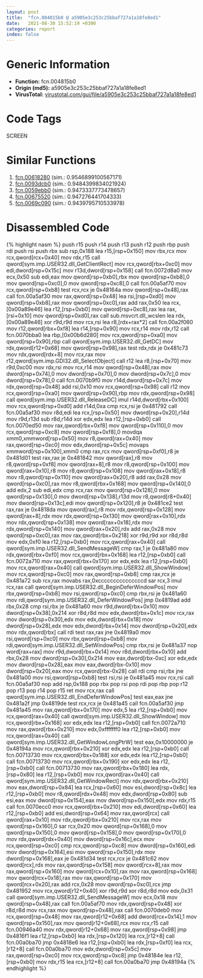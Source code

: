 ```yaml
---
layout: post
title:  "fcn.004815b0 @ a5905e3c253c25bbaf727a1a18fe8ed1"
date:   2021-08-30 15:52:19 +0300
categories: report
index: false
---
```


# Generic Information
- **Function:** fcn.004815b0
- **Origin (md5):** a5905e3c253c25bbaf727a1a18fe8ed1
- **VirusTotal:** [virustotal.com/gui/file/a5905e3c253c25bbaf727a1a18fe8ed1][virustotal_ref]

# Code Tags
<span class="tag" id="SCREEN">SCREEN</span>


# Similar Functions

1. [fcn.00618280][similar_1_ref] (sim.: 0.9546899100567171)
2. [fcn.0093dcb0][similar_2_ref] (sim.: 0.9484399834021924)
3. [fcn.0059ebb0][similar_3_ref] (sim.: 0.9473337773478657)
4. [fcn.00675520][similar_4_ref] (sim.: 0.947276441704333)
5. [fcn.0069c090][similar_5_ref] (sim.: 0.9439795710533978)


# Disassembled Code

{% highlight nasm %}
push r15
push r14
push r13
push r12
push rbp
push rdi
push rsi
push rbx
sub rsp,0x188
lea r15,[rsp+0x150]
mov rbx,rcx
mov rcx,qword[rcx+0x40]
mov rdx,r15
call qword[sym.imp.USER32.dll_GetClientRect]
mov rcx,qword[rbx+0xc0]
mov edi,dword[rsp+0x15c]
mov r13d,dword[rsp+0x158]
call fcn.0072d8a0
mov ecx,0x50
sub edi,eax
mov qword[rsp+0xb0],rbx
mov qword[rsp+0xb8],0
mov qword[rsp+0xc0],0
mov qword[rsp+0xc8],0
call fcn.00a5af70
mov rcx,qword[rsp+0xb8]
test rcx,rcx
je 0x48164a
mov qword[rsp+0x48],rax
call fcn.00a5af30
mov rax,qword[rsp+0x48]
lea rsi,[rsp+0xd0]
mov qword[rsp+0xb8],rax
mov qword[rsp+0xc0],rax
add rax,0x50
lea rcx,[0x00a89e46]
lea r12,[rsp+0xb0]
mov qword[rsp+0xc8],rax
lea rax,[rsi+0x10]
mov qword[rsp+0xd0],rax
call sub.msvcrt.dll_wcslen
lea rdx,[0x00a89e46]
xor r9d,r9d
mov rcx,rsi
lea r8,[rdx+rax*2]
call fcn.00a2f060
mov r12,qword[rbx+0xf8]
lea r14,[rsp+0x90]
mov rcx,r14
mov rdx,r12
call fcn.0070bba0
lea rbp,[0x00b6d280]
mov rcx,qword[rsp+0xa0]
mov qword[rsp+0x90],rbp
call qword[sym.imp.USER32.dll_GetDC]
mov rdx,qword[r12+0x68]
mov qword[rsp+0x98],rax
test rdx,rdx
je 0x481c73
mov rdx,qword[rdx+8]
mov rcx,rax
mov r12,qword[sym.imp.GDI32.dll_SelectObject]
call r12
lea r8,[rsp+0x70]
mov r9d,0xc00
mov rdx,rsi
mov rcx,r14
mov qword[rsp+0x48],rax
mov dword[rsp+0x74],0
mov dword[rsp+0x70],0
mov dword[rsp+0x7c],0
mov dword[rsp+0x78],0
call fcn.0070b9f0
mov r14d,dword[rsp+0x7c]
mov rdx,qword[rsp+0x48]
add rsi,0x10
mov rcx,qword[rsp+0x98]
call r12
mov rcx,qword[rsp+0xa0]
mov qword[rsp+0x90],rbp
mov rdx,qword[rsp+0x98]
call qword[sym.imp.USER32.dll_ReleaseDC]
imul r14d,dword[rbx+0x100]
mov rcx,qword[rsp+0xd0]
add r14d,0xa
cmp rcx,rsi
je 0x481792
call fcn.00a5af30
mov r8d,edi
lea rcx,[rsp+0x50]
mov dword[rsp+0x20],r14d
mov r9d,r13d
sub r8d,r14d
xor edx,edx
lea r12,[rsp+0xb0]
call fcn.0070ed50
mov rax,qword[rbx+0xf8]
mov qword[rsp+0x110],0
mov rcx,qword[rsp+0xc8]
mov qword[rsp+0xf8],0
movdqa xmm0,xmmword[rsp+0x50]
mov r8,qword[rax+0x40]
mov rax,qword[rsp+0xc0]
mov edx,dword[rsp+0x5c]
movaps xmmword[rsp+0x100],xmm0
cmp rax,rcx
mov qword[rsp+0xf0],r8
je 0x481d01
test rax,rax
je 0x481842
mov qword[rax],r8
mov r8,qword[rsp+0xf8]
mov qword[rax+8],r8
mov r8,qword[rsp+0x100]
mov qword[rax+0x10],r8
mov r8,qword[rsp+0x108]
mov qword[rax+0x18],r8
mov r8,qword[rsp+0x110]
mov qword[rax+0x20],r8
add rax,0x28
mov qword[rsp+0xc0],rax
mov r8,qword[rbx+0x168]
mov qword[rsp+0x140],0
add edx,2
sub edi,edx
cmp rcx,rax
mov qword[rsp+0x128],0
mov qword[rsp+0x130],0
mov dword[rsp+0x138],r13d
mov r8,qword[r8+0x40]
mov dword[rsp+0x13c],edi
mov qword[rsp+0x120],r8
je 0x481ce2
test rax,rax
je 0x4818da
mov qword[rax],r8
mov rdx,qword[rsp+0x128]
mov qword[rax+8],rdx
mov rdx,qword[rsp+0x130]
mov qword[rax+0x10],rdx
mov rdx,qword[rsp+0x138]
mov qword[rax+0x18],rdx
mov rdx,qword[rsp+0x140]
mov qword[rax+0x20],rdx
add rax,0x28
mov qword[rsp+0xc0],rax
mov rax,qword[rbx+0x218]
xor r9d,r9d
xor r8d,r8d
mov edx,0xf0
lea r12,[rsp+0xb0]
mov rcx,qword[rax+0x40]
call qword[sym.imp.USER32.dll_SendMessageW]
cmp rax,1
je 0x481a80
mov rdx,qword[rbx+0xf0]
mov rcx,qword[rbx+0x168]
lea r12,[rsp+0xb0]
call fcn.0072a710
mov rax,qword[rbx+0x170]
xor edx,edx
lea r12,[rsp+0xb0]
mov rcx,qword[rax+0x40]
call qword[sym.imp.USER32.dll_ShowWindow]
mov rcx,qword[rsp+0xc0]
mov rax,qword[rsp+0xb8]
cmp rax,rcx
je 0x481a72
sub rcx,rax
movabs rax,0xcccccccccccccccd
sar rcx,3
imul rcx,rax
call qword[sym.imp.USER32.dll_BeginDeferWindowPos]
mov rbx,qword[rsp+0xb8]
mov rsi,qword[rsp+0xc0]
cmp rbx,rsi
je 0x481a60
mov rdi,qword[sym.imp.USER32.dll_DeferWindowPos]
jmp 0x4819ad
add rbx,0x28
cmp rsi,rbx
je 0x481a60
mov r9d,dword[rbx+0x10]
mov dword[rsp+0x38],0x214
xor r8d,r8d
mov edx,dword[rbx+0x1c]
mov rcx,rax
mov dword[rsp+0x30],edx
mov edx,dword[rbx+0x18]
mov dword[rsp+0x28],edx
mov edx,dword[rbx+0x14]
mov dword[rsp+0x20],edx
mov rdx,qword[rbx]
call rdi
test rax,rax
jne 0x4819a0
mov rsi,qword[rsp+0xc0]
mov rbx,qword[rsp+0xb8]
mov rdi,qword[sym.imp.USER32.dll_SetWindowPos]
cmp rbx,rsi
je 0x481a37
nop word[rax+rax]
mov r9d,dword[rbx+0x14]
mov r8d,dword[rbx+0x10]
add rbx,0x28
mov dword[rsp+0x30],0x214
mov eax,dword[rbx-0xc]
xor edx,edx
mov dword[rsp+0x28],eax
mov eax,dword[rbx-0x10]
mov dword[rsp+0x20],eax
mov rcx,qword[rbx-0x28]
call rdi
cmp rsi,rbx
jne 0x481a00
mov rsi,qword[rsp+0xb8]
test rsi,rsi
je 0x481a45
mov rcx,rsi
call fcn.00a5af30
nop
add rsp,0x188
pop rbx
pop rsi
pop rdi
pop rbp
pop r12
pop r13
pop r14
pop r15
ret
mov rcx,rax
call qword[sym.imp.USER32.dll_EndDeferWindowPos]
test eax,eax
jne 0x481a2f
jmp 0x4819de
test rcx,rcx
je 0x481a45
call fcn.00a5af30
jmp 0x481a45
mov rax,qword[rbx+0x170]
mov edx,5
lea r12,[rsp+0xb0]
mov rcx,qword[rax+0x40]
call qword[sym.imp.USER32.dll_ShowWindow]
mov rcx,qword[rbx+0x168]
xor edx,edx
lea r12,[rsp+0xb0]
call fcn.0072a710
mov rax,qword[rbx+0x210]
mov edx,0xfffffff0
lea r12,[rsp+0xb0]
mov rcx,qword[rax+0x40]
call qword[sym.imp.USER32.dll_GetWindowLongPtrW]
test eax,0x10000000
je 0x48194a
mov rcx,qword[rbx+0x210]
xor edx,edx
lea r12,[rsp+0xb0]
call fcn.00713730
mov rcx,qword[rbx+0x188]
xor edx,edx
lea r12,[rsp+0xb0]
call fcn.00713730
mov rcx,qword[rbx+0x190]
xor edx,edx
lea r12,[rsp+0xb0]
call fcn.00713730
mov rax,qword[rbx+0x180]
lea rdx,[rsp+0x80]
lea r12,[rsp+0xb0]
mov rcx,qword[rax+0x40]
call qword[sym.imp.USER32.dll_GetWindowRect]
mov rdx,qword[rbx+0x210]
mov eax,dword[rsp+0x84]
lea rcx,[rsp+0x60]
mov esi,dword[rsp+0x8c]
lea r12,[rsp+0xb0]
mov r8,qword[rdx+0x48]
mov edx,dword[rsp+0x80]
sub esi,eax
mov dword[rsp+0x154],eax
mov dword[rsp+0x150],edx
mov rdx,r15
call fcn.0070ecc0
mov rcx,qword[rbx+0x210]
mov edi,dword[rsp+0x60]
lea r12,[rsp+0xb0]
add esi,dword[rsp+0x64]
mov rax,qword[rcx]
call qword[rax+0x10]
mov rdx,qword[rbx+0x210]
mov rcx,rax
mov qword[rsp+0x160],0
sar rcx,0x20
mov qword[rsp+0x168],0
mov qword[rsp+0x150],0
mov qword[rsp+0x158],0
mov qword[rsp+0x170],0
mov rdx,qword[rdx+0x40]
mov dword[rsp+0x16c],ecx
mov rcx,qword[rsp+0xc0]
cmp rcx,qword[rsp+0xc8]
mov dword[rsp+0x160],edi
mov dword[rsp+0x164],esi
mov qword[rsp+0x150],rdx
mov dword[rsp+0x168],eax
je 0x481d34
test rcx,rcx
je 0x481c62
mov qword[rcx],rdx
mov rax,qword[rsp+0x158]
mov qword[rcx+8],rax
mov rax,qword[rsp+0x160]
mov qword[rcx+0x10],rax
mov rax,qword[rsp+0x168]
mov qword[rcx+0x18],rax
mov rax,qword[rsp+0x170]
mov qword[rcx+0x20],rax
add rcx,0x28
mov qword[rsp+0xc0],rcx
jmp 0x481952
mov rcx,qword[r12+0x40]
xor r9d,r9d
xor r8d,r8d
mov edx,0x31
call qword[sym.imp.USER32.dll_SendMessageW]
mov ecx,0x18
mov qword[rsp+0x48],rax
call fcn.00a5af70
mov rdx,qword[rsp+0x48]
xor r8d,r8d
mov rcx,rax
mov qword[rsp+0x48],rax
call fcn.0070deb0
mov rcx,qword[rsp+0x48]
mov rax,qword[r12+0x68]
add dword[rcx+0x14],1
mov qword[rsp+0x150],rax
mov qword[r12+0x68],rcx
mov rcx,r15
call fcn.00946a40
mov rdx,qword[r12+0x68]
mov rax,qword[rsp+0x98]
jmp 0x4816f1
lea r12,[rsp+0xb0]
lea rdx,[rsp+0x120]
lea rcx,[r12+8]
call fcn.00a0ba70
jmp 0x4818e6
lea r12,[rsp+0xb0]
lea rdx,[rsp+0xf0]
lea rcx,[r12+8]
call fcn.00a0ba70
mov edx,dword[rsp+0x5c]
mov rax,qword[rsp+0xc0]
mov rcx,qword[rsp+0xc8]
jmp 0x48184e
lea r12,[rsp+0xb0]
mov rdx,r15
lea rcx,[r12+8]
call fcn.00a0ba70
jmp 0x48194a
{% endhighlight %}


[similar_1_ref]: /report/fcn.00618280@a5905e3c253c25bbaf727a1a18fe8ed1
[similar_2_ref]: /report/fcn.0093dcb0@a5905e3c253c25bbaf727a1a18fe8ed1
[similar_3_ref]: /report/fcn.0059ebb0@a5905e3c253c25bbaf727a1a18fe8ed1
[similar_4_ref]: /report/fcn.00675520@a5905e3c253c25bbaf727a1a18fe8ed1
[similar_5_ref]: /report/fcn.0069c090@a5905e3c253c25bbaf727a1a18fe8ed1
[virustotal_ref]: https://www.virustotal.com/gui/file/a5905e3c253c25bbaf727a1a18fe8ed1